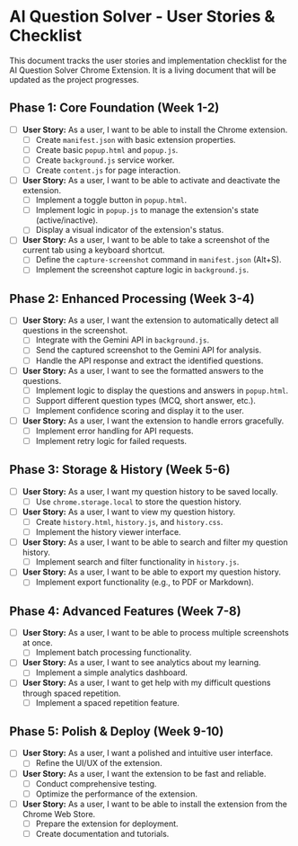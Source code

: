 # AI Question Solver - User Stories & Checklist

This document tracks the user stories and implementation checklist for the AI Question Solver Chrome Extension. It is a living document that will be updated as the project progresses.

## Phase 1: Core Foundation (Week 1-2)

*   [ ] **User Story:** As a user, I want to be able to install the Chrome extension.
    *   [ ] Create `manifest.json` with basic extension properties.
    *   [ ] Create basic `popup.html` and `popup.js`.
    *   [ ] Create `background.js` service worker.
    *   [ ] Create `content.js` for page interaction.
*   [ ] **User Story:** As a user, I want to be able to activate and deactivate the extension.
    *   [ ] Implement a toggle button in `popup.html`.
    *   [ ] Implement logic in `popup.js` to manage the extension's state (active/inactive).
    *   [ ] Display a visual indicator of the extension's status.
*   [ ] **User Story:** As a user, I want to be able to take a screenshot of the current tab using a keyboard shortcut.
    *   [ ] Define the `capture-screenshot` command in `manifest.json` (Alt+S).
    *   [ ] Implement the screenshot capture logic in `background.js`.

## Phase 2: Enhanced Processing (Week 3-4)

*   [ ] **User Story:** As a user, I want the extension to automatically detect all questions in the screenshot.
    *   [ ] Integrate with the Gemini API in `background.js`.
    *   [ ] Send the captured screenshot to the Gemini API for analysis.
    *   [ ] Handle the API response and extract the identified questions.
*   [ ] **User Story:** As a user, I want to see the formatted answers to the questions.
    *   [ ] Implement logic to display the questions and answers in `popup.html`.
    *   [ ] Support different question types (MCQ, short answer, etc.).
    *   [ ] Implement confidence scoring and display it to the user.
*   [ ] **User Story:** As a user, I want the extension to handle errors gracefully.
    *   [ ] Implement error handling for API requests.
    *   [ ] Implement retry logic for failed requests.

## Phase 3: Storage & History (Week 5-6)

*   [ ] **User Story:** As a user, I want my question history to be saved locally.
    *   [ ] Use `chrome.storage.local` to store the question history.
*   [ ] **User Story:** As a user, I want to view my question history.
    *   [ ] Create `history.html`, `history.js`, and `history.css`.
    *   [ ] Implement the history viewer interface.
*   [ ] **User Story:** As a user, I want to be able to search and filter my question history.
    *   [ ] Implement search and filter functionality in `history.js`.
*   [ ] **User Story:** As a user, I want to be able to export my question history.
    *   [ ] Implement export functionality (e.g., to PDF or Markdown).

## Phase 4: Advanced Features (Week 7-8)

*   [ ] **User Story:** As a user, I want to be able to process multiple screenshots at once.
    *   [ ] Implement batch processing functionality.
*   [ ] **User Story:** As a user, I want to see analytics about my learning.
    *   [ ] Implement a simple analytics dashboard.
*   [ ] **User Story:** As a user, I want to get help with my difficult questions through spaced repetition.
    *   [ ] Implement a spaced repetition feature.

## Phase 5: Polish & Deploy (Week 9-10)

*   [ ] **User Story:** As a user, I want a polished and intuitive user interface.
    *   [ ] Refine the UI/UX of the extension.
*   [ ] **User Story:** As a user, I want the extension to be fast and reliable.
    *   [ ] Conduct comprehensive testing.
    *   [ ] Optimize the performance of the extension.
*   [ ] **User Story:** As a user, I want to be able to install the extension from the Chrome Web Store.
    *   [ ] Prepare the extension for deployment.
    *   [ ] Create documentation and tutorials.
